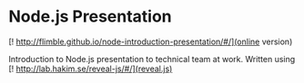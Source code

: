 # Node.js Presentation

[! http://flimble.github.io/node-introduction-presentation/#/](online version)

Introduction to Node.js presentation to technical team at work.
Written using [! http://lab.hakim.se/reveal-js/#/](reveal.js)



